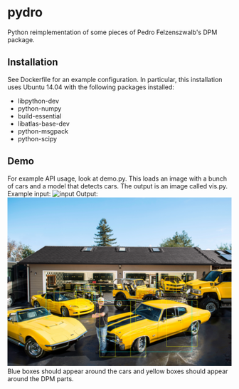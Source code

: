pydro
=====

Python reimplementation of some pieces of Pedro Felzenszwalb's DPM package.

Installation
-----
See Dockerfile for an example configuration.  In particular, this installation uses Ubuntu 14.04 with
the following packages installed:
* libpython-dev
* python-numpy
* build-essential
* libatlas-base-dev
* python-msgpack
* python-scipy

Demo
-----
For example API usage, look at demo.py.  This loads an image with a bunch of cars and a model that detects cars.  The output is an image called vis.py.
Example input:
![input](docs/input.jpg)
Output:
![output](docs/output.png)
Blue boxes should appear around the cars and yellow boxes should appear around the DPM parts.
